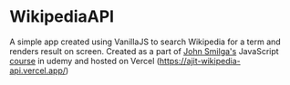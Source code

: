 # WikipediaAPI
A simple app created using VanillaJS to search Wikipedia for a term and renders result on screen.
Created as a part of [John Smilga's](https://github.com/john-smilga) JavaScript [course](https://www.udemy.com/course/javascript-tutorial-for-beginners-w/) in udemy and hosted on Vercel (https://ajit-wikipedia-api.vercel.app/)
